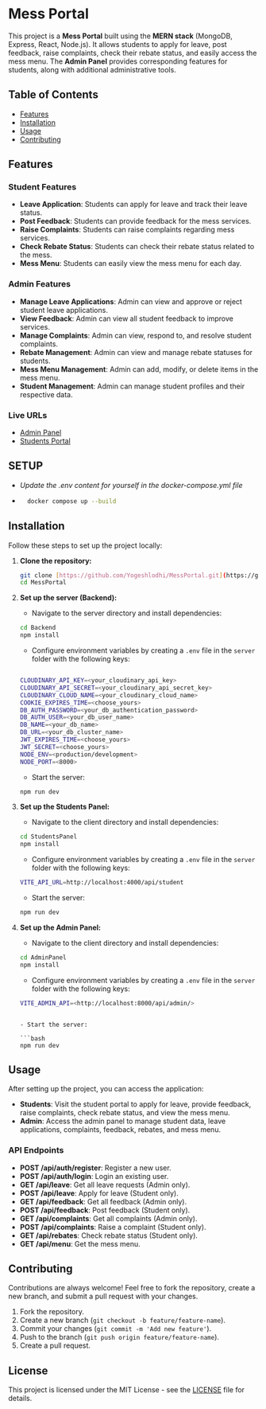 # Mess Portal

This project is a **Mess Portal** built using the **MERN stack** (MongoDB, Express, React, Node.js). It allows students to apply for leave, post feedback, raise complaints, check their rebate status, and easily access the mess menu. The **Admin Panel** provides corresponding features for students, along with additional administrative tools.

## Table of Contents

- [Features](#features)
- [Installation](#installation)
- [Usage](#usage)
- [Contributing](#contributing)

## Features

### Student Features
- **Leave Application**: Students can apply for leave and track their leave status.
- **Post Feedback**: Students can provide feedback for the mess services.
- **Raise Complaints**: Students can raise complaints regarding mess services.
- **Check Rebate Status**: Students can check their rebate status related to the mess.
- **Mess Menu**: Students can easily view the mess menu for each day.

### Admin Features
- **Manage Leave Applications**: Admin can view and approve or reject student leave applications.
- **View Feedback**: Admin can view all student feedback to improve services.
- **Manage Complaints**: Admin can view, respond to, and resolve student complaints.
- **Rebate Management**: Admin can view and manage rebate statuses for students.
- **Mess Menu Management**: Admin can add, modify, or delete items in the mess menu.
- **Student Management**: Admin can manage student profiles and their respective data.

### Live URLs
- [Admin Panel](https://adminpanel-zvp2.onrender.com/login) 
- [Students Portal](https://studentspanel.onrender.com/login)

## SETUP
- *Update the .env content for yourself in the docker-compose.yml file*
- ```bash
    docker compose up --build
    ```

## Installation

Follow these steps to set up the project locally:

1. **Clone the repository:**

    ```bash
    git clone [https://github.com/Yogeshlodhi/MessPortal.git](https://github.com/Yogeshlodhi/MessPortal.git)
    cd MessPortal
    ```

2. **Set up the server (Backend):**
    - Navigate to the server directory and install dependencies:

    ```bash
    cd Backend
    npm install
    ```

    - Configure environment variables by creating a `.env` file in the `server` folder with the following keys:

    ```bash

    CLOUDINARY_API_KEY=<your_cloudinary_api_key>
    CLOUDINARY_API_SECRET=<your_cloudinary_api_secret_key>
    CLOUDINARY_CLOUD_NAME=<your_cloudinary_cloud_name>
    COOKIE_EXPIRES_TIME=<choose_yours>
    DB_AUTH_PASSWORD=<your_db_authentication_password>
    DB_AUTH_USER=<your_db_user_name>
    DB_NAME=<your_db_name>
    DB_URL=<your_db_cluster_name>
    JWT_EXPIRES_TIME=<choose_yours>
    JWT_SECRET=<choose_yours>
    NODE_ENV=<production/development>
    NODE_PORT=<8000>
    ```

    - Start the server:

    ```bash
    npm run dev
    ```

3. **Set up the Students Panel:**
    - Navigate to the client directory and install dependencies:

    ```bash
    cd StudentsPanel
    npm install
    ```
    - Configure environment variables by creating a `.env` file in the `server` folder with the following keys:

    ```bash
    VITE_API_URL=http://localhost:4000/api/student
    ```

    - Start the server:

    ```bash
    npm run dev
    ```
4. **Set up the Admin Panel:**
    - Navigate to the client directory and install dependencies:

    ```bash
    cd AdminPanel
    npm install
    ```

    - Configure environment variables by creating a `.env` file in the `server` folder with the following keys:

    ```bash
    VITE_ADMIN_API=<http://localhost:8000/api/admin/>
    ```

    ```

    - Start the server:

    ```bash
    npm run dev
    ```
## Usage

After setting up the project, you can access the application:

- **Students**: Visit the student portal to apply for leave, provide feedback, raise complaints, check rebate status, and view the mess menu.
- **Admin**: Access the admin panel to manage student data, leave applications, complaints, feedback, rebates, and mess menu.

### API Endpoints

- **POST /api/auth/register**: Register a new user.
- **POST /api/auth/login**: Login an existing user.
- **GET /api/leave**: Get all leave requests (Admin only).
- **POST /api/leave**: Apply for leave (Student only).
- **GET /api/feedback**: Get all feedback (Admin only).
- **POST /api/feedback**: Post feedback (Student only).
- **GET /api/complaints**: Get all complaints (Admin only).
- **POST /api/complaints**: Raise a complaint (Student only).
- **GET /api/rebates**: Check rebate status (Student only).
- **GET /api/menu**: Get the mess menu.

## Contributing

Contributions are always welcome! Feel free to fork the repository, create a new branch, and submit a pull request with your changes.

1. Fork the repository.
2. Create a new branch (`git checkout -b feature/feature-name`).
3. Commit your changes (`git commit -m 'Add new feature'`).
4. Push to the branch (`git push origin feature/feature-name`).
5. Create a pull request.

## License

This project is licensed under the MIT License - see the [LICENSE](LICENSE) file for details.
